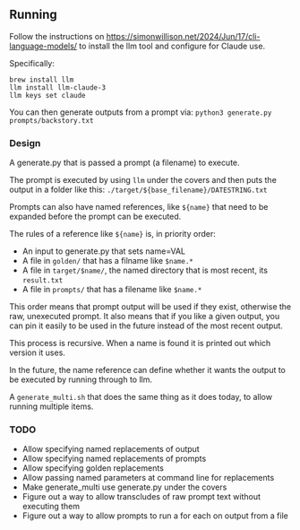 ## Running

Follow the instructions on https://simonwillison.net/2024/Jun/17/cli-language-models/ to install the llm tool and configure for Claude use.

Specifically:

```
brew install llm
llm install llm-claude-3
llm keys set claude
```

You can then generate outputs from a prompt via: `python3 generate.py prompts/backstory.txt`

### Design

A generate.py that is passed a prompt (a filename) to execute.

The prompt is executed by using `llm` under the covers and then puts the output in a folder like this: `./target/${base_filename}/DATESTRING.txt`

Prompts can also have named references, like `${name}` that need to be expanded before the prompt can be executed.

The rules of a reference like `${name}` is, in priority order:
- An input to generate.py that sets name=VAL
- A file in `golden/` that has a filname like `$name.*`
- A file in `target/$name/`, the named directory that is most recent, its `result.txt`
- A file in `prompts/` that has a filename like `$name.*`

This order means that prompt output will be used if they exist, otherwise the raw, unexecuted prompt. It also means that if you like a given output, you can pin it easily to be used in the future instead of the most recent output.

This process is recursive. When a name is found it is printed out which version it uses.

In the future, the name reference can define whether it wants the output to be executed by running through to llm.

A `generate_multi.sh` that does the same thing as it does today, to allow running multiple items.

### TODO
- Allow specifying named replacements of output
- Allow specifying named replacements of prompts
- Allow specifying golden replacements
- Allow passing named parameters at command line for replacements
- Make generate_multi use generate.py under the covers
- Figure out a way to allow transcludes of raw prompt text without executing them
- Figure out a way to allow prompts to run a for each on output from a file